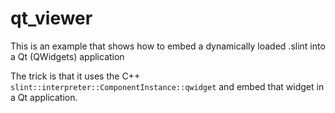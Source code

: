 <!-- Copyright © SixtyFPS GmbH <info@slint.dev> ; SPDX-License-Identifier: GPL-3.0-only OR LicenseRef-Slint-Royalty-free-1.1 OR LicenseRef-Slint-commercial -->
# qt_viewer

This is an example that shows how to embed a dynamically loaded .slint into a Qt (QWidgets) application

The trick is that it uses the C++ `slint::interpreter::ComponentInstance::qwidget` and embed
that widget in a Qt application.
